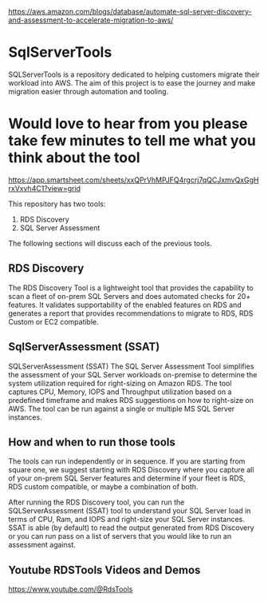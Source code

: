 https://aws.amazon.com/blogs/database/automate-sql-server-discovery-and-assessment-to-accelerate-migration-to-aws/

# SqlServerTools
SQLServerTools is a repository dedicated to helping customers migrate their workload into AWS. The aim of this project is to ease the journey and make migration easier through automation and tooling.
# Would love to hear from you  please take few minutes to tell me what you think about the tool
https://app.smartsheet.com/sheets/xxQPrVhMPJFQ4rgcrj7qQCJxmvQxGgHrxVxvh4C1?view=grid


This repository has two tools:


1. RDS Discovery
2. SQL Server Assessment

 
The following sections will discuss each of the previous tools.

## RDS Discovery 
The RDS Discovery Tool is a lightweight tool that provides the capability to scan a fleet of on-prem SQL Servers and does automated checks for 20+ features. It validates supportability of the enabled features on RDS and generates a report that provides recommendations to migrate to RDS, RDS Custom or EC2 compatible.

## SqlServerAssessment (SSAT)
SQLServerAssessment (SSAT) The SQL Server Assessment Tool simplifies the assessment of your SQL Server workloads on-premise to determine the system utilization required for right-sizing on Amazon RDS. The tool captures CPU, Memory, IOPS and Throughput utilization based on a predefined timeframe and makes RDS suggestions on how to right-size on AWS. The tool can be run against a single or multiple MS SQL Server instances.

## How and when to run those tools 
 The tools can run independently or in sequence. If you are starting from square one, we suggest starting with RDS Discovery where you capture all of your on-prem SQL Server features and determine if your fleet is RDS, RDS custom compatible, or maybe a combination of both.
 
After running the RDS Discovery tool, you can run the SQLServerAssessment (SSAT) tool to understand your SQL Server load in terms of CPU, Ram, and IOPS and right-size your SQL Server instances. SSAT is able (by default) to read the output generated from RDS Discovery or you can run pass on a list of servers that you would like to run an assessment against.
## Youtube RDSTools Videos and Demos 
https://www.youtube.com/@RdsTools




